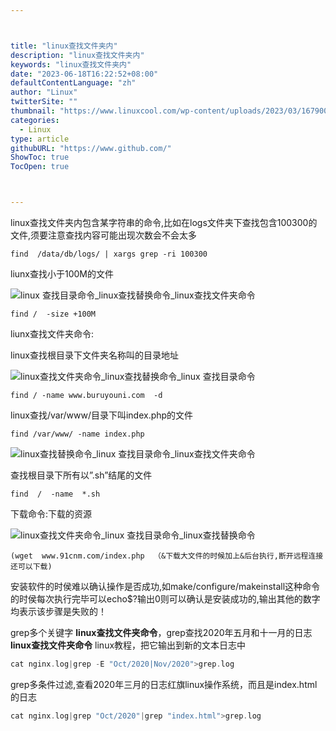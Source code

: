 ```yaml
---



title: "linux查找文件夹内"
description: "linux查找文件夹内"
keywords: "linux查找文件夹内"
date: "2023-06-18T16:22:52+08:00"
defaultContentLanguage: "zh"
author: "Linux"
twitterSite: ""
thumbnail: "https://www.linuxcool.com/wp-content/uploads/2023/03/1679004116840_0.png"
categories:
  - Linux
type: article
githubURL: "https://www.github.com/"
ShowToc: true
TocOpen: true



---
```


linux查找文件夹内包含某字符串的命令,比如在logs文件夹下查找包含100300的文件,须要注意查找内容可能出现次数会不会太多

```
find  /data/db/logs/ | xargs grep -ri 100300
```

liunx查找小于100M的文件

![linux 查找目录命令_linux查找替换命令_linux查找文件夹命令](https://www.linuxcool.com/wp-content/uploads/2023/03/1679004116840_0.png)

```
find /  -size +100M
```

liunx查找文件夹命令:

linux查找根目录下文件夹名称叫的目录地址

![linux查找文件夹命令_linux查找替换命令_linux 查找目录命令](https://www.linuxcool.com/wp-content/uploads/2023/03/1679004116840_1.png)

```
find / -name www.buruyouni.com  -d
```

linux查找/var/www/目录下叫index.php的文件

```
find /var/www/ -name index.php
```

![linux查找替换命令_linux 查找目录命令_linux查找文件夹命令](https://www.linuxcool.com/wp-content/uploads/2023/03/1679004116840_2.png)

查找根目录下所有以”.sh”结尾的文件

```
find  /  -name  *.sh
```

下载命令:下载的资源

![linux查找文件夹命令_linux 查找目录命令_linux查找替换命令](https://www.linuxcool.com/wp-content/uploads/2023/03/1679004116840_3.png)

```
(wget  www.91cnm.com/index.php  （&下载大文件的时候加上&后台执行,断开远程连接还可以下载) 
```

安装软件的时侯难以确认操作是否成功,如make/configure/makeinstall这种命令的时侯每次执行完毕可以echo$?输出0则可以确认是安装成功的,输出其他的数字均表示该步骤是失败的！

grep多个关键字 **linux查找文件夹命令**，grep查找2020年五月和十一月的日志 **linux查找文件夹命令** linux教程，把它输出到新的文本日志中

```c
cat nginx.log|grep -E "Oct/2020|Nov/2020">grep.log
```

grep多条件过滤,查看2020年三月的日志红旗linux操作系统，而且是index.html的日志

```c
cat nginx.log|grep "Oct/2020"|grep "index.html">grep.log
```